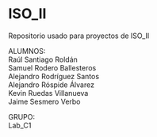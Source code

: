 # ISO_II  
Repositorio usado para proyectos de ISO_II

ALUMNOS:  
Raúl Santiago Roldán  
Samuel Rodero Ballesteros  
Alejandro Rodríguez Santos  
Alejandro Róspide Álvarez  
Kevin Ruedas Villanueva  
Jaime Sesmero Verbo  

GRUPO:  
Lab_C1
